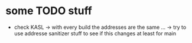 some TODO stuff
===============

- check KASL
  -> with every build the addresses are the same ...
  -> try to use addresse sanitizer stuff to see if this changes at least
  for main

